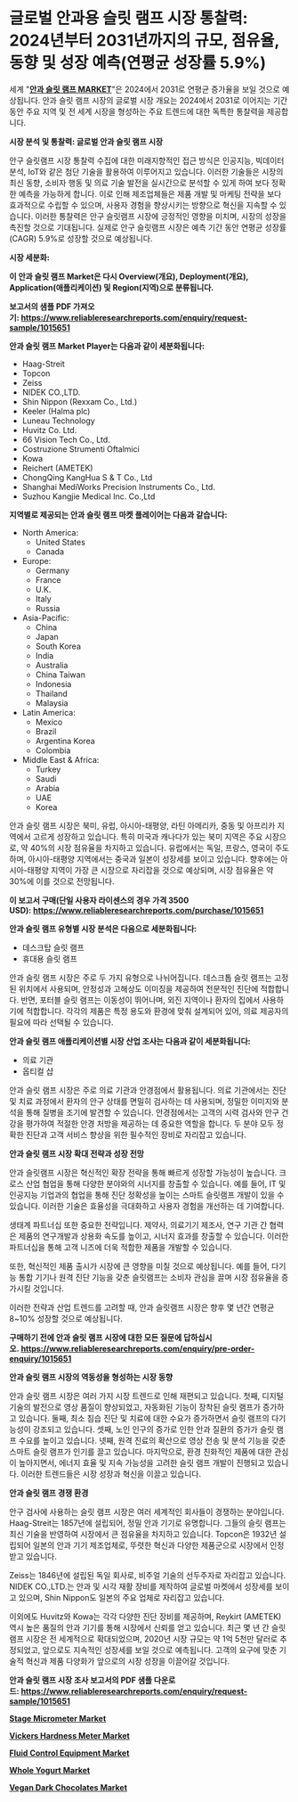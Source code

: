 <p><h1>글로벌 안과용 슬릿 램프 시장 통찰력: 2024년부터 2031년까지의 규모, 점유율, 동향 및 성장 예측(연평균 성장률 5.9%)</h1></p><p>세계 "<strong><a href="https://www.reliableresearchreports.com/ophthalmic-slit-lamp-r1015651?utm_campaign=105&utm_medium=8&utm_source=Github&utm_content=ia&utm_term=06122024&utm_id=ophthalmic-slit-lamp">안과 슬릿 램프 MARKET</a></strong>"은 2024에서 2031로 연평균 증가율을 보일 것으로 예상됩니다. 안과 슬릿 램프 시장의 글로벌 시장 개요는 2024에서 2031로 이어지는 기간 동안 주요 지역 및 전 세계 시장을 형성하는 주요 트렌드에 대한 독특한 통찰력을 제공합니다.</p>
<p><strong>시장 분석 및 통찰력: 글로벌 안과 슬릿 램프 시장</strong></p>
<p><p>안구 슬릿램프 시장 통찰력 수집에 대한 미래지향적인 접근 방식은 인공지능, 빅데이터 분석, IoT와 같은 첨단 기술을 활용하여 이루어지고 있습니다. 이러한 기술들은 시장의 최신 동향, 소비자 행동 및 의료 기술 발전을 실시간으로 분석할 수 있게 하여 보다 정확한 예측을 가능하게 합니다. 이로 인해 제조업체들은 제품 개발 및 마케팅 전략을 보다 효과적으로 수립할 수 있으며, 사용자 경험을 향상시키는 방향으로 혁신을 지속할 수 있습니다. 이러한 통찰력은 안구 슬릿램프 시장에 긍정적인 영향을 미치며, 시장의 성장을 촉진할 것으로 기대됩니다. 실제로 안구 슬릿램프 시장은 예측 기간 동안 연평균 성장률(CAGR) 5.9%로 성장할 것으로 예상됩니다.</p><a href="%7CAUTHORITHY_DOMAIN_URL%7C?utm_campaign=105&utm_medium=8&utm_source=Github&utm_content=ia&utm_term=06122024&utm_id=ophthalmic-slit-lamp"></a></p>
<p><strong>시장 세분화:</strong></p>
<p><strong>이 안과 슬릿 램프 Market은 다시 Overview(개요), Deployment(개요), Application(애플리케이션) 및 Region(지역)으로 분류됩니다.</strong></p>
<p><strong>보고서의 샘플 PDF 가져오기:&nbsp;<a href="https://www.reliableresearchreports.com/enquiry/request-sample/1015651?utm_campaign=105&utm_medium=8&utm_source=Github&utm_content=ia&utm_term=06122024&utm_id=ophthalmic-slit-lamp">https://www.reliableresearchreports.com/enquiry/request-sample/1015651</a></strong><strong></strong></p>
<p><strong>안과 슬릿 램프 Market Player는 다음과 같이 세분화됩니다:</strong></p>
<p><ul><li>Haag-Streit</li><li>Topcon</li><li>Zeiss</li><li>NIDEK CO.,LTD.</li><li>Shin Nippon (Rexxam Co., Ltd.)</li><li>Keeler (Halma plc)</li><li>Luneau Technology</li><li>Huvitz Co. Ltd.</li><li>66 Vision Tech Co., Ltd.</li><li>Costruzione Strumenti Oftalmici</li><li>Kowa</li><li>Reichert (AMETEK)</li><li>ChongQing KangHua S & T Co., Ltd</li><li>Shanghai MediWorks Precision Instruments Co., Ltd.</li><li>Suzhou Kangjie Medical Inc. Co.,Ltd</li></ul></p>
<p><strong>지역별로 제공되는 안과 슬릿 램프 마켓 플레이어는 다음과 같습니다:</strong></p>
<p><ul>
    <li>
        North America:
        <ul>
            <li>United States</li>
            <li>Canada</li>
        </ul>
    </li>
    <li>
        Europe:
        <ul>
            <li>Germany</li>
            <li>France</li>
            <li>U.K.</li>
            <li>Italy</li>
            <li>Russia</li>
        </ul>
    </li>
    <li>
        Asia-Pacific:
        <ul>
            <li>China</li>
            <li>Japan</li>
            <li>South Korea</li>
            <li>India</li>
            <li>Australia</li>
            <li>China Taiwan</li>
            <li>Indonesia</li>
            <li>Thailand</li>
            <li>Malaysia</li>
        </ul>
    </li>
    <li>
        Latin America:
        <ul>
            <li>Mexico</li>
            <li>Brazil</li>
            <li>Argentina Korea</li>
            <li>Colombia</li>
        </ul>
    </li>
    <li>
        Middle East & Africa:
        <ul>
            <li>Turkey</li>
            <li>Saudi</li>
            <li>Arabia</li>
            <li>UAE</li>
            <li>Korea</li>
        </ul>
    </li>
    </ul></p>
<p><p>안과 슬릿 램프 시장은 북미, 유럽, 아시아-태평양, 라틴 아메리카, 중동 및 아프리카 지역에서 고르게 성장하고 있습니다. 특히 미국과 캐나다가 있는 북미 지역은 주요 시장으로, 약 40%의 시장 점유율을 차지하고 있습니다. 유럽에서는 독일, 프랑스, 영국이 주도하며, 아시아-태평양 지역에서는 중국과 일본이 성장세를 보이고 있습니다. 향후에는 아시아-태평양 지역이 가장 큰 시장으로 자리잡을 것으로 예상되며, 시장 점유율은 약 30%에 이를 것으로 전망됩니다.</p></p>
<p><strong>이 보고서 구매(단일 사용자 라이센스의 경우 가격 3500 USD):&nbsp;<a href="https://www.reliableresearchreports.com/purchase/1015651?utm_campaign=105&utm_medium=8&utm_source=Github&utm_content=ia&utm_term=06122024&utm_id=ophthalmic-slit-lamp">https://www.reliableresearchreports.com/purchase/1015651</a></strong></p>
<p><strong>안과 슬릿 램프 유형별 시장 분석은 다음으로 세분화됩니다:</strong></p>
<p><ul><li>데스크탑 슬릿 램프</li><li>휴대용 슬릿 램프</li></ul></p>
<p><p>안과 슬릿 램프 시장은 주로 두 가지 유형으로 나뉘어집니다. 데스크톱 슬릿 램프는 고정된 위치에서 사용되며, 안정성과 고해상도 이미징을 제공하여 전문적인 진단에 적합합니다. 반면, 포터블 슬릿 램프는 이동성이 뛰어나며, 외진 지역이나 환자의 집에서 사용하기에 적합합니다. 각각의 제품은 특정 용도와 환경에 맞춰 설계되어 있어, 의료 제공자의 필요에 따라 선택될 수 있습니다.</p></p>
<p><strong>안과 슬릿 램프 애플리케이션별 시장 산업 조사는 다음과 같이 세분화됩니다:</strong></p>
<p><ul><li>의료 기관</li><li>옵티컬 샵</li></ul></p>
<p><p>안과 슬릿 램프 시장은 주로 의료 기관과 안경점에서 활용됩니다. 의료 기관에서는 진단 및 치료 과정에서 환자의 안구 상태를 면밀히 검사하는 데 사용되며, 정밀한 이미지와 분석을 통해 질병을 조기에 발견할 수 있습니다. 안경점에서는 고객의 시력 검사와 안구 건강을 평가하여 적절한 안경 처방을 제공하는 데 중요한 역할을 합니다. 두 분야 모두 정확한 진단과 고객 서비스 향상을 위한 필수적인 장비로 자리잡고 있습니다.</p></p>
<p><strong>안과 슬릿 램프 시장 확대 전략과 성장 전망</strong></p>
<p><p>안과 슬릿램프 시장은 혁신적인 확장 전략을 통해 빠르게 성장할 가능성이 높습니다. 크로스 산업 협업을 통해 다양한 분야와의 시너지를 창출할 수 있습니다. 예를 들어, IT 및 인공지능 기업과의 협업을 통해 진단 정확성을 높이는 스마트 슬릿램프 개발이 있을 수 있습니다. 이러한 기술은 효율성을 극대화하고 사용자 경험을 개선하는 데 기여합니다.</p><p>생태계 파트너십 또한 중요한 전략입니다. 제약사, 의료기기 제조사, 연구 기관 간 협력은 제품의 연구개발과 상용화 속도를 높이고, 시너지 효과를 창출할 수 있습니다. 이러한 파트너십을 통해 고객 니즈에 더욱 적합한 제품을 개발할 수 있습니다.</p><p>또한, 혁신적인 제품 출시가 시장에 큰 영향을 미칠 것으로 예상됩니다. 예를 들어, 다기능 통합 기기나 원격 진단 기능을 갖춘 슬릿램프는 소비자 관심을 끌며 시장 점유율을 증가시킬 것입니다.</p><p>이러한 전략과 산업 트렌드를 고려할 때, 안과 슬릿램프 시장은 향후 몇 년간 연평균 8~10% 성장할 것으로 예상됩니다.</p></p>
<p><strong>구매하기 전에 안과 슬릿 램프 시장에 대한 모든 질문에 답하십시오.&nbsp;<a href="https://www.reliableresearchreports.com/enquiry/pre-order-enquiry/1015651?utm_campaign=105&utm_medium=8&utm_source=Github&utm_content=ia&utm_term=06122024&utm_id=ophthalmic-slit-lamp">https://www.reliableresearchreports.com/enquiry/pre-order-enquiry/1015651</a></strong><strong></strong></p>
<p><strong>안과 슬릿 램프 시장의 역동성을 형성하는 시장 동향</strong></p>
<p><p>안과 슬릿 램프 시장은 여러 가지 시장 트렌드로 인해 재편되고 있습니다. 첫째, 디지털 기술의 발전으로 영상 품질이 향상되었고, 자동화된 기능이 장착된 슬릿 램프가 증가하고 있습니다. 둘째, 최소 침습 진단 및 치료에 대한 수요가 증가하면서 슬릿 램프의 다기능성이 강조되고 있습니다. 셋째, 노인 인구의 증가로 인한 안과 질환의 증가가 슬릿 램프 수요를 높이고 있습니다. 넷째, 원격 진료의 확산으로 영상 전송 및 분석 기능을 갖춘 스마트 슬릿 램프가 인기를 끌고 있습니다. 마지막으로, 환경 친화적인 제품에 대한 관심이 높아지면서, 에너지 효율 및 지속 가능성을 고려한 슬릿 램프 개발이 진행되고 있습니다. 이러한 트렌드들은 시장 성장과 혁신을 이끌고 있습니다.</p></p>
<p><strong>안과 슬릿 램프 경쟁 환경</strong></p>
<p><p>안구 검사에 사용하는 슬릿 램프 시장은 여러 세계적인 회사들이 경쟁하는 분야입니다. Haag-Streit는 1857년에 설립되어, 정밀 안과 기기로 유명합니다. 그들의 슬릿 램프는 최신 기술을 반영하여 시장에서 큰 점유율을 차지하고 있습니다. Topcon은 1932년 설립되어 일본의 안과 기기 제조업체로, 뚜렷한 혁신과 다양한 제품군으로 시장에서 인정받고 있습니다.</p><p>Zeiss는 1846년에 설립된 독일 회사로, 비주얼 기술의 선두주자로 자리잡고 있습니다. NIDEK CO.,LTD.는 안과 및 시각 재활 장비를 제작하여 글로벌 마켓에서 성장세를 보이고 있으며, Shin Nippon도 일본의 주요 업체로 자리잡고 있습니다.</p><p>이외에도 Huvitz와 Kowa는 각각 다양한 진단 장비를 제공하며, Reykirt (AMETEK) 역시 높은 품질의 안과 기기를 통해 시장에서 신뢰를 얻고 있습니다. 최근 몇 년 간 슬릿 램프 시장은 전 세계적으로 확대되었으며, 2020년 시장 규모는 약 1억 5천만 달러로 추정되었고, 앞으로도 지속적인 성장세를 보일 것으로 예측됩니다. 고객의 요구에 맞춘 기술적 혁신과 제품 다양화가 앞으로의 시장 성장을 이끌어갈 것입니다.</p></p>
<p><strong>안과 슬릿 램프 시장 조사 보고서의 PDF 샘플 다운로드:&nbsp;<a href="https://www.reliableresearchreports.com/enquiry/request-sample/1015651?utm_campaign=105&utm_medium=8&utm_source=Github&utm_content=ia&utm_term=06122024&utm_id=ophthalmic-slit-lamp">https://www.reliableresearchreports.com/enquiry/request-sample/1015651</a></strong></p>
<p><strong><p><a href="https://issuu.com/reportprime-2/docs/stage-micrometer-market-size-2030.pptx?utm_campaign=105&utm_medium=8&utm_source=Github&utm_content=ia&utm_term=06122024&utm_id=ophthalmic-slit-lamp">Stage Micrometer Market</a></p><p><a href="https://github.com/arionmp/Market-Research-Report-List-5/blob/main/vickers-hardness-meter-market.md?utm_campaign=105&utm_medium=8&utm_source=Github&utm_content=ia&utm_term=06122024&utm_id=ophthalmic-slit-lamp">Vickers Hardness Meter Market</a></p><p><a href="https://github.com/luckyshygirl/Market-Research-Report-List-7/blob/main/fluid-control-equipment-market.md?utm_campaign=105&utm_medium=8&utm_source=Github&utm_content=ia&utm_term=06122024&utm_id=ophthalmic-slit-lamp">Fluid Control Equipment Market</a></p><p><a href="https://www.linkedin.com/pulse/whole-yogurt-market-report-industry-value-revenue-forecast-4taie?utm_campaign=105&utm_medium=8&utm_source=Github&utm_content=ia&utm_term=06122024&utm_id=ophthalmic-slit-lamp">Whole Yogurt Market</a></p><p><a href="https://www.linkedin.com/pulse/analysis-global-vegan-dark-chocolates-market-present-landscape-fmjxe?utm_campaign=105&utm_medium=8&utm_source=Github&utm_content=ia&utm_term=06122024&utm_id=ophthalmic-slit-lamp">Vegan Dark Chocolates Market</a></p></strong></p>